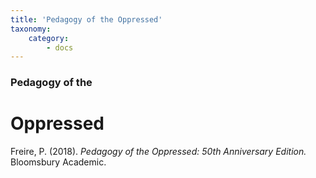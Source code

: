 ```yaml
---
title: 'Pedagogy of the Oppressed'
taxonomy:
    category:
        - docs
---
```


### Pedagogy of the
# Oppressed

Freire, P. (2018). *Pedagogy of the Oppressed: 50th Anniversary Edition.* Bloomsbury Academic.
